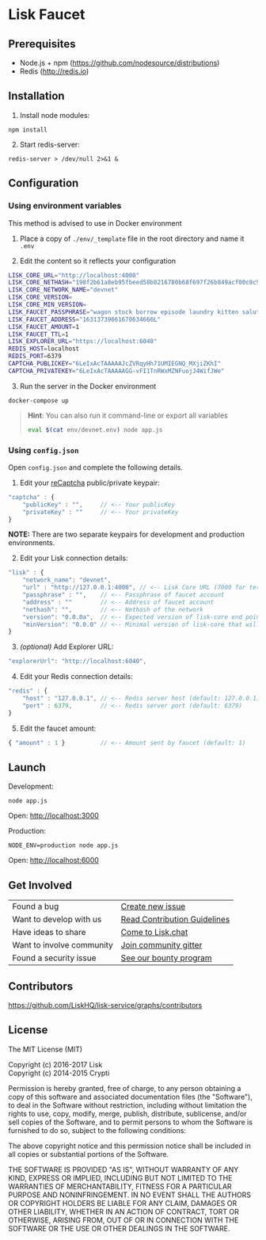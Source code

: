 # Lisk Faucet

## Prerequisites

- Node.js + npm (https://github.com/nodesource/distributions)
- Redis (http://redis.io)

## Installation

1. Install node modules:

  ```
  npm install
  ```

2. Start redis-server:

  ```
  redis-server > /dev/null 2>&1 &
  ```

## Configuration

### Using environment variables

This method is advised to use in Docker environment

1. Place a copy of `./env/_template` file in the root directory and name it  `.env`

2. Edit the content so it reflects your configuration

```bash
LISK_CORE_URL="http://localhost:4000"
LISK_CORE_NETHASH="198f2b61a8eb95fbeed58b8216780b68f697f26b849acf00c8c93bb9b24f783d"
LISK_CORE_NETWORK_NAME="devnet"
LISK_CORE_VERSION=
LISK_CORE_MIN_VERSION=
LISK_FAUCET_PASSPHRASE="wagon stock borrow episode laundry kitten salute link globe zero feed marble"
LISK_FAUCET_ADDRESS="16313739661670634666L"
LISK_FAUCET_AMOUNT=1
LISK_FAUCET_TTL=1
LISK_EXPLORER_URL="https://localhost:6040"
REDIS_HOST=localhost
REDIS_PORT=6379
CAPTCHA_PUBLICKEY="6LeIxAcTAAAAAJcZVRqyHh71UMIEGNQ_MXjiZKhI"
CAPTCHA_PRIVATEKEY="6LeIxAcTAAAAAGG-vFI1TnRWxMZNFuojJ4WifJWe"
```

3. Run the server in the Docker environment

```
docker-compose up
```

> **Hint**: You can also run it command-line or export all variables
>
> ```bash
> eval $(cat env/devnet.env) node app.js
> ```

### Using `config.json`

Open `config.json` and complete the following details.

1. Edit your [reCaptcha](https://www.google.com/recaptcha/) public/private keypair:

  ```js
  "captcha" : {
      "publicKey" : "",     // <-- Your publicKey
      "privateKey" : ""     // <-- Your privateKey
  }
  ```

  **NOTE:** There are two separate keypairs for development and production environments.

2. Edit your Lisk connection details:

  ```js
  "lisk" : {
      "network_name": "devnet",
      "url" : "http://127.0.0.1:4000", // <-- Lisk Core URL (7000 for testnet)
      "passphrase" : "",    // <-- Passphrase of faucet account
      "address" : ""        // <-- Address of faucet account
      "nethash": "",        // <-- Nethash of the network
      "version": "0.0.0a",  // <-- Expected version of lisk-core end point
      "minVersion": "0.0.0" // <-- Minimal version of lisk-core that will be accepted
  }
  ```

3. _(optional)_ Add Explorer URL:

  ```js
  "explorerUrl": "http://localhost:6040",
  ```

4. Edit your Redis connection details:

  ```js
  "redis" : {
      "host" : "127.0.0.1", // <-- Redis server host (default: 127.0.0.1)
      "port" : 6379,        // <-- Redis server port (default: 6379)
  }
  ```

5. Edit the faucet amount:

  ```js
  { "amount" : 1 }          // <-- Amount sent by faucet (default: 1)
  ```

## 

## Launch

Development:

```
node app.js
```

Open: [http://localhost:3000](http://localhost:3000)

Production:

```
NODE_ENV=production node app.js
```

Open: [http://localhost:6000](http://localhost:6000)

## Get Involved

|                           |                                                                                                                                  |
| ------------------------- | -------------------------------------------------------------------------------------------------------------------------------- |
| Found a bug               | [Create new issue](https://github.com/LiskHQ/lisk-service/issues/new)                                                            |
| Want to develop with us   | [Read Contribution Guidelines](https://github.com/LiskHQ/lisk-service/blob/development/docs/CONTRIBUTING.md)                     |
| Have ideas to share       | [Come to Lisk.chat](http://lisk.chat)                                                                                            |
| Want to involve community | [Join community gitter](https://gitter.im/LiskHQ/lisk?utm_source=badge&utm_medium=badge&utm_campaign=pr-badge&utm_content=badge) |
| Found a security issue    | [See our bounty program](https://blog.lisk.io/announcing-lisk-bug-bounty-program-5895bdd46ed4)                                   |

## Contributors

https://github.com/LiskHQ/lisk-service/graphs/contributors

## License

The MIT License (MIT)

Copyright (c) 2016-2017 Lisk  
Copyright (c) 2014-2015 Crypti

Permission is hereby granted, free of charge, to any person obtaining a copy of this software and associated documentation files (the "Software"), to deal in the Software without restriction, including without limitation the rights to use, copy, modify, merge, publish, distribute, sublicense, and/or sell copies of the Software, and to permit persons to whom the Software is furnished to do so, subject to the following conditions:

The above copyright notice and this permission notice shall be included in all copies or substantial portions of the Software.

THE SOFTWARE IS PROVIDED "AS IS", WITHOUT WARRANTY OF ANY KIND, EXPRESS OR IMPLIED, INCLUDING BUT NOT LIMITED TO THE WARRANTIES OF MERCHANTABILITY, FITNESS FOR A PARTICULAR PURPOSE AND NONINFRINGEMENT. IN NO EVENT SHALL THE AUTHORS OR COPYRIGHT HOLDERS BE LIABLE FOR ANY CLAIM, DAMAGES OR OTHER LIABILITY, WHETHER IN AN ACTION OF CONTRACT, TORT OR OTHERWISE, ARISING FROM, OUT OF OR IN CONNECTION WITH THE SOFTWARE OR THE USE OR OTHER DEALINGS IN THE SOFTWARE.
